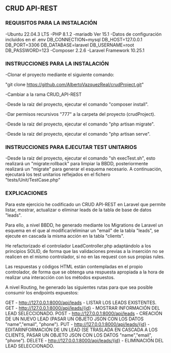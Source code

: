## CRUD API-REST

### REQUISITOS PARA LA INSTALACIÓN

-Ubuntu 22.04.3 LTS
-PHP 8.1.2
-mariadb Ver 15.1
    -Datos de configuración incluídos en el .env
        DB_CONNECTION=mysql
        DB_HOST=127.0.0.1
        DB_PORT=3306
        DB_DATABASE=laravel
        DB_USERNAME=root
        DB_PASSWORD=123
-Composer 2.2.6
-Laravel Framework 10.25.1
### INSTRUCCIONES PARA LA INSTALACIÓN

-Clonar el proyecto mediante el siguiente comando: 

"git clone https://github.com/AlbertoVazquezReal/crudProject.git"

-Cambiar a la rama CRUD_API-REST

-Desde la raíz del proyecto, ejecutar el comando "composer install".

-Dar permisos recursivos "777" a la carpeta del proyecto (crudProject).

-Desde la raíz del proyecto, ejecutar el comando "php artisan migrate".

-Desde la raíz del proyecto, ejecutar el comando "php artisan serve".

### INSTRUCCIONES PARA EJECUTAR TEST UNITARIOS

-Desde la raíz del proyecto, ejecutar el comando "sh execTest.sh", esto realizará un "migrate:rollback" para limpiar la BBDD, posteriormente realizará un "migrate" para generar el esquema necesario. A continuación, ejecutará los test unitarios reflejados en el fichero "tests/Unit/TestCase.php"

### EXPLICACIONES

Para este ejercicio he codificado un CRUD API-REST en Laravel que permite listar, mostrar, actualizar o eliminar leads de la tabla de base de datos "leads". 

Para ello, a nivel BBDD, he generado mediante los Migrations de Laravel un esquema en el que al modificar/eliminar un "email" de la tabla "leads", se ejecute en cascada la misma acción en la tabla "clients".

He refactorizado el controlador LeadController.php adaptándolo a los principios SOLID, de forma que las validaciones previas a la inserción no se realicen en el mismo controlador, si no en las request con sus propias rules.

Las respuestas y códigos HTML están contempladas en el propio controlador, de forma que se obtenga una respuesta apropiada a la hora de realizar una interacción con los métodos expuestos.

A nivel Routing, he generado las siguientes rutas para que sea posible consumir los endpoints expuestos:

GET    - http://127.0.0.1:8000/api/leads      - LISTAR LOS LEADS EXISTENTES.
GET    - http://127.0.0.1:8000/api/leads/{id} - MOSTRAR INFORMACIÓN DEL LEAD SELECCIONADO.
POST   - http://127.0.0.1:8000/api/leads      - CREACIÓN DE UN NUEVO LEAD (PASAR UN OBJETO JSON CON LOS DATOS "name","email", "phone").
PUT    - http://127.0.0.1:8000/api/leads/{id} - EDITARINFORMACIÓN DE UN LEAD (SE TRASLADA EN CASCADA A LOS CLIENTS, PASAR UN OBJETO JSON CON LOS DATOS "name","email", "phone").
DELETE - http://127.0.0.1:8000/api/leads/{id} - ELIMINACIÓN DEL LEAD SELECCIONADO.













